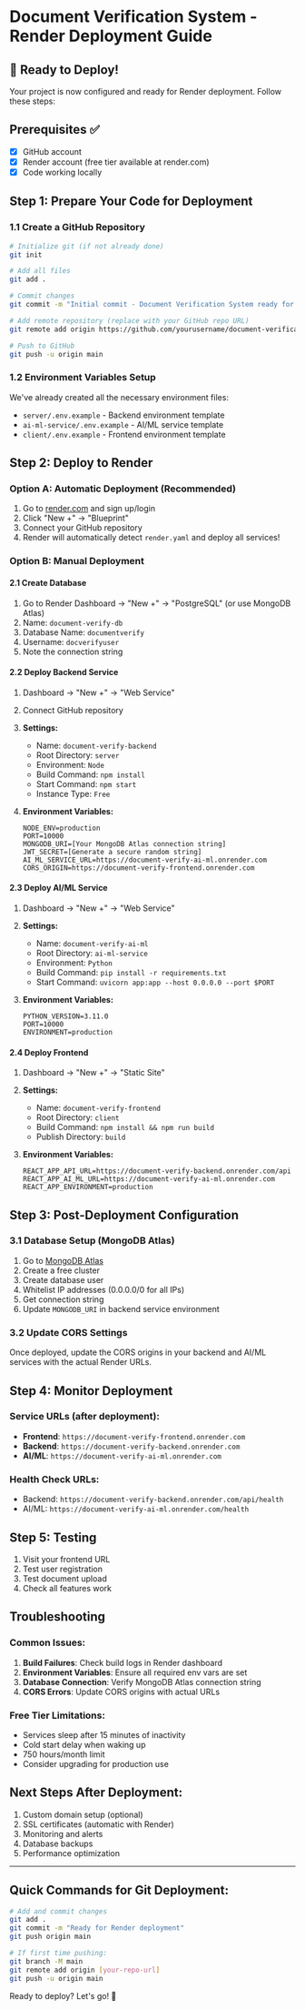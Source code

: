 # Document Verification System - Render Deployment Guide

## 🚀 Ready to Deploy!

Your project is now configured and ready for Render deployment. Follow these steps:

## Prerequisites ✅
- [x] GitHub account
- [x] Render account (free tier available at render.com)
- [x] Code working locally

## Step 1: Prepare Your Code for Deployment

### 1.1 Create a GitHub Repository
```bash
# Initialize git (if not already done)
git init

# Add all files
git add .

# Commit changes
git commit -m "Initial commit - Document Verification System ready for deployment"

# Add remote repository (replace with your GitHub repo URL)
git remote add origin https://github.com/yourusername/document-verification-system.git

# Push to GitHub
git push -u origin main
```

### 1.2 Environment Variables Setup
We've already created all the necessary environment files:
- `server/.env.example` - Backend environment template
- `ai-ml-service/.env.example` - AI/ML service template  
- `client/.env.example` - Frontend environment template

## Step 2: Deploy to Render

### Option A: Automatic Deployment (Recommended)
1. Go to [render.com](https://render.com) and sign up/login
2. Click "New +" → "Blueprint"
3. Connect your GitHub repository
4. Render will automatically detect `render.yaml` and deploy all services!

### Option B: Manual Deployment

#### 2.1 Create Database
1. Go to Render Dashboard → "New +" → "PostgreSQL" (or use MongoDB Atlas)
2. Name: `document-verify-db`
3. Database Name: `documentverify`
4. Username: `docverifyuser`
5. Note the connection string

#### 2.2 Deploy Backend Service
1. Dashboard → "New +" → "Web Service"
2. Connect GitHub repository
3. **Settings:**
   - Name: `document-verify-backend`
   - Root Directory: `server`
   - Environment: `Node`
   - Build Command: `npm install`
   - Start Command: `npm start`
   - Instance Type: `Free`

4. **Environment Variables:**
   ```
   NODE_ENV=production
   PORT=10000
   MONGODB_URI=[Your MongoDB Atlas connection string]
   JWT_SECRET=[Generate a secure random string]
   AI_ML_SERVICE_URL=https://document-verify-ai-ml.onrender.com
   CORS_ORIGIN=https://document-verify-frontend.onrender.com
   ```

#### 2.3 Deploy AI/ML Service
1. Dashboard → "New +" → "Web Service"
2. **Settings:**
   - Name: `document-verify-ai-ml`
   - Root Directory: `ai-ml-service`
   - Environment: `Python`
   - Build Command: `pip install -r requirements.txt`
   - Start Command: `uvicorn app:app --host 0.0.0.0 --port $PORT`

4. **Environment Variables:**
   ```
   PYTHON_VERSION=3.11.0
   PORT=10000
   ENVIRONMENT=production
   ```

#### 2.4 Deploy Frontend
1. Dashboard → "New +" → "Static Site"
2. **Settings:**
   - Name: `document-verify-frontend`
   - Root Directory: `client`
   - Build Command: `npm install && npm run build`
   - Publish Directory: `build`

3. **Environment Variables:**
   ```
   REACT_APP_API_URL=https://document-verify-backend.onrender.com/api
   REACT_APP_AI_ML_URL=https://document-verify-ai-ml.onrender.com
   REACT_APP_ENVIRONMENT=production
   ```

## Step 3: Post-Deployment Configuration

### 3.1 Database Setup (MongoDB Atlas)
1. Go to [MongoDB Atlas](https://cloud.mongodb.com)
2. Create a free cluster
3. Create database user
4. Whitelist IP addresses (0.0.0.0/0 for all IPs)
5. Get connection string
6. Update `MONGODB_URI` in backend service environment

### 3.2 Update CORS Settings
Once deployed, update the CORS origins in your backend and AI/ML services with the actual Render URLs.

## Step 4: Monitor Deployment

### Service URLs (after deployment):
- **Frontend**: `https://document-verify-frontend.onrender.com`
- **Backend**: `https://document-verify-backend.onrender.com`
- **AI/ML**: `https://document-verify-ai-ml.onrender.com`

### Health Check URLs:
- Backend: `https://document-verify-backend.onrender.com/api/health`
- AI/ML: `https://document-verify-ai-ml.onrender.com/health`

## Step 5: Testing

1. Visit your frontend URL
2. Test user registration
3. Test document upload
4. Check all features work

## Troubleshooting

### Common Issues:
1. **Build Failures**: Check build logs in Render dashboard
2. **Environment Variables**: Ensure all required env vars are set
3. **Database Connection**: Verify MongoDB Atlas connection string
4. **CORS Errors**: Update CORS origins with actual URLs

### Free Tier Limitations:
- Services sleep after 15 minutes of inactivity
- Cold start delay when waking up
- 750 hours/month limit
- Consider upgrading for production use

## Next Steps After Deployment:
1. Custom domain setup (optional)
2. SSL certificates (automatic with Render)
3. Monitoring and alerts
4. Database backups
5. Performance optimization

---

## Quick Commands for Git Deployment:

```bash
# Add and commit changes
git add .
git commit -m "Ready for Render deployment"
git push origin main

# If first time pushing:
git branch -M main
git remote add origin [your-repo-url]
git push -u origin main
```

Ready to deploy? Let's go! 🚀
